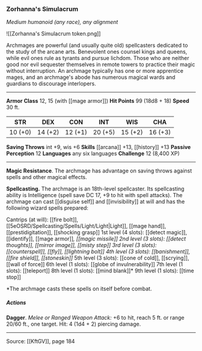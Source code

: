 ### Zorhanna's Simulacrum
_Medium humanoid (any race), any alignment_

![[Zorhanna's Simulacrum token.png]]

Archmages are powerful (and usually quite old) spellcasters dedicated to the study of the arcane arts. Benevolent ones counsel kings and queens, while evil ones rule as tyrants and pursue lichdom. Those who are neither good nor evil sequester themselves in remote towers to practice their magic without interruption. An archmage typically has one or more apprentice mages, and an archmage's abode has numerous magical wards and guardians to discourage interlopers.




---

**Armor Class** 12, 15 (with [[mage armor]])
**Hit Points** 99 (18d8 + 18)
**Speed** 30 ft.

| STR     | DEX     | CON     | INT     | WIS     | CHA     |
|---------|---------|---------|---------|---------|---------|
| 10 (+0) | 14 (+2) | 12 (+1) | 20 (+5) | 15 (+2) | 16 (+3) |

**Saving Throws** int +9, wis +6
**Skills** [[arcana]] +13, [[history]] +13
**Passive Perception** 12
**Languages** any six languages
**Challenge** 12 (8,400 XP)

---

**Magic Resistance**. The archmage has advantage on saving throws against spells and other magical effects.

**Spellcasting.** The archmage is an 18th-level spellcaster. Its spellcasting ability is Intelligence (spell save DC 17, +9 to hit with spell attacks). The archmage can cast [[disguise self]] and [[invisibility]] at will and has the following wizard spells prepared:

Cantrips (at will): [[fire bolt]], [[5eOSRD/Spellcasting/Spells/Light/Light|Light]], [[mage hand]], [[prestidigitation]], [[shocking grasp]]
1st level (4 slots): [[detect magic]], [[identify]], [[mage armor]]*, [[magic missile]]
2nd level (3 slots): [[detect thoughts]], [[mirror image]], [[misty step]]
3rd level (3 slots): [[counterspell]], [[fly]], [[lightning bolt]]
4th level (3 slots): [[banishment]], [[fire shield]], [[stoneskin]]*
5th level (3 slots): [[cone of cold]], [[scrying]], [[wall of force]]
6th level (1 slots): [[globe of invulnerability]]
7th level (1 slots): [[teleport]]
8th level (1 slots): [[mind blank]]*
9th level (1 slots): [[time stop]]

*The archmage casts these spells on itself before combat.

##### Actions
**Dagger**. _Melee or Ranged Weapon Attack:_ +6 to hit, reach 5 ft. or range 20/60 ft., one target. Hit: 4 (1d4 + 2) piercing damage.


---

Source: [[KftGV]], page 184
